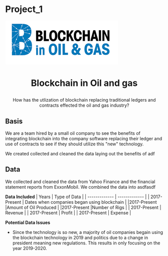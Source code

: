 # Project_1

![HeaderPicture](BlockchainHeader.png)

# <p align="center"> Blockchain in Oil and gas </p>
  <p align="center"> How has the utlization of blockchain replacing traditional ledgers and contracts effected the oil and gas industry? </p>
  
## Basis
We are a team hired by a small oil company to see the benefits of integrating blockchain into the company software replacing their ledger and use of contracts to see if they should utilize this "new" technology.

We created collected and cleaned the data laying out the benefits of adf

## Data

We collected and cleaned the data from Yahoo Finance and the financial statement reports from ExxonMobil. We combined the data into asdfasdf

**Data Included**
| Years  | Type of Data  |
| ------------- | ------------- |
| 2017-Present |  Dates when companies began using blockchain  |
|2017-Present |Amount of Oil Produced |
|2017-Present |Number of Rigs | 
| 2017-Present |  Revenue  |
| 2017-Present | Profit  |
| 2017-Present | Expense |

**Potential Data Issues**

* Since the technology is so new, a majority of oil companies begain using the blockchain technology in 2019 and politics due to a change in president meaning new regulations. This results in only focusing on the year 2019-2020.
